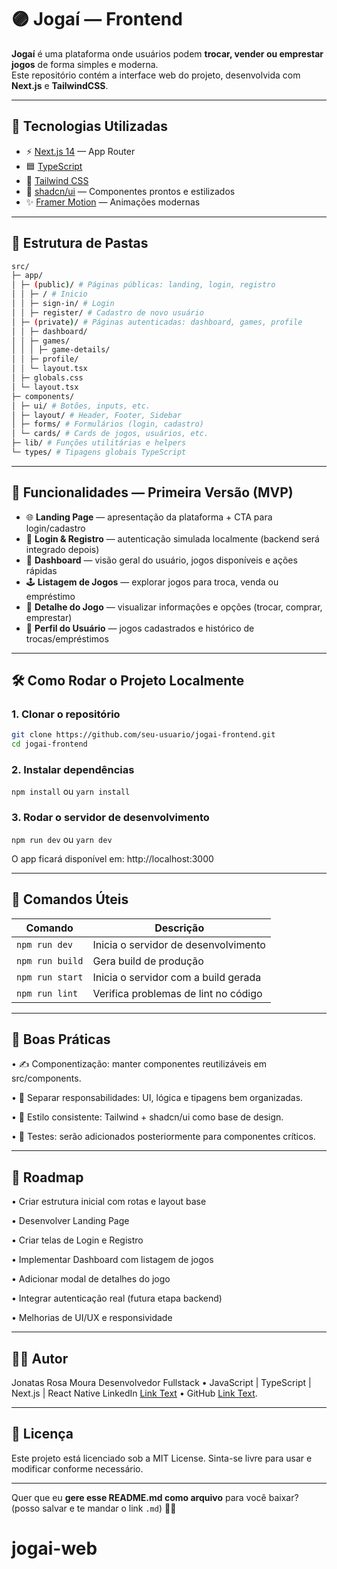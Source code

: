 # 🟣 Jogaí — Frontend

**Jogaí** é uma plataforma onde usuários podem **trocar, vender ou emprestar jogos** de forma simples e moderna.  
Este repositório contém a interface web do projeto, desenvolvida com **Next.js** e **TailwindCSS**.

---

## 🚀 Tecnologias Utilizadas

- ⚡ [Next.js 14](https://nextjs.org/) — App Router
- 🟦 [TypeScript](https://www.typescriptlang.org/)
- 🎨 [Tailwind CSS](https://tailwindcss.com/)
- 🧱 [shadcn/ui](https://ui.shadcn.com/) — Componentes prontos e estilizados
- ✨ [Framer Motion](https://www.framer.com/motion/) — Animações modernas

---

## 📁 Estrutura de Pastas
```bash
src/
├─ app/
│ ├─ (public)/ # Páginas públicas: landing, login, registro
│ │ ├─ / # Inicio
│ │ ├─ sign-in/ # Login
│ │ ├─ register/ # Cadastro de novo usuário
│ ├─ (private)/ # Páginas autenticadas: dashboard, games, profile
│ │ ├─ dashboard/
│ │ ├─ games/
│ │ │ ├─ game-details/
│ │ ├─ profile/
│ │ └─ layout.tsx
│ ├─ globals.css
│ └─ layout.tsx
├─ components/
│ ├─ ui/ # Botões, inputs, etc.
│ ├─ layout/ # Header, Footer, Sidebar
│ ├─ forms/ # Formulários (login, cadastro)
│ └─ cards/ # Cards de jogos, usuários, etc.
├─ lib/ # Funções utilitárias e helpers
└─ types/ # Tipagens globais TypeScript
```

---

## 🧪 Funcionalidades — Primeira Versão (MVP)

- 🌐 **Landing Page** — apresentação da plataforma + CTA para login/cadastro
- 🔐 **Login & Registro** — autenticação simulada localmente (backend será integrado depois)
- 🧭 **Dashboard** — visão geral do usuário, jogos disponíveis e ações rápidas
- 🕹 **Listagem de Jogos** — explorar jogos para troca, venda ou empréstimo
- 📝 **Detalhe do Jogo** — visualizar informações e opções (trocar, comprar, emprestar)
- 👤 **Perfil do Usuário** — jogos cadastrados e histórico de trocas/empréstimos

---

## 🛠️ Como Rodar o Projeto Localmente

### 1. Clonar o repositório

```bash
git clone https://github.com/seu-usuario/jogai-frontend.git
cd jogai-frontend
```

### 2. Instalar dependências

`npm install`
ou
`yarn install`

### 3. Rodar o servidor de desenvolvimento

`npm run dev`
ou
`yarn dev`

O app ficará disponível em: http://localhost:3000

---

## 🧰 Comandos Úteis

| Comando         | Descrição                            |
| --------------- | ------------------------------------ |
| `npm run dev`   | Inicia o servidor de desenvolvimento |
| `npm run build` | Gera build de produção               |
| `npm run start` | Inicia o servidor com a build gerada |
| `npm run lint`  | Verifica problemas de lint no código |

---

## 📝 Boas Práticas

• ✍️ Componentização: manter componentes reutilizáveis em src/components.

• 🧠 Separar responsabilidades: UI, lógica e tipagens bem organizadas.

• 🌈 Estilo consistente: Tailwind + shadcn/ui como base de design.

• 🧪 Testes: serão adicionados posteriormente para componentes críticos.

---

## 📌 Roadmap

• Criar estrutura inicial com rotas e layout base

• Desenvolver Landing Page

• Criar telas de Login e Registro

• Implementar Dashboard com listagem de jogos

• Adicionar modal de detalhes do jogo

• Integrar autenticação real (futura etapa backend)

• Melhorias de UI/UX e responsividade

---

## 👨‍💻 Autor

Jonatas Rosa Moura
Desenvolvedor Fullstack • JavaScript | TypeScript | Next.js | React Native
LinkedIn [Link Text](https://www.linkedin.com/in/jonatas-rosa-moura-235574193/) • GitHub [Link Text](https://github.com/jonatasrmoura).

---

## 🪪 Licença

Este projeto está licenciado sob a MIT License.
Sinta-se livre para usar e modificar conforme necessário.

---

Quer que eu **gere esse README.md como arquivo** para você baixar? (posso salvar e te mandar o link `.md`) 📝💾
# jogai-web
